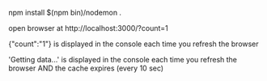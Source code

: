 npm install
$(npm bin)/nodemon .

open browser at http://localhost:3000/?count=1

{"count":"1"} is displayed in the console each time you refresh the browser

'Getting data...' is displayed in the console each time you refresh the browser AND the cache expires (every 10 sec)
